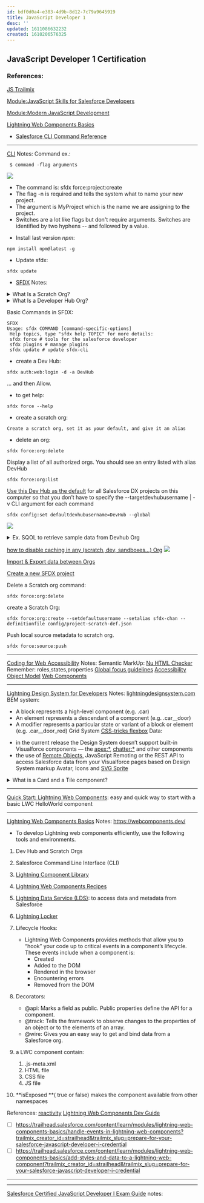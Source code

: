 ```yaml
---
id: bdf0d0a4-e383-4d9b-8d12-7c79a9645919
title: JavaScript Developer 1
desc: ''
updated: 1611086632232
created: 1610206576325
---
```


## JavaScript Developer 1 Certification

### References:
[JS Trailmix](https://trailhead.salesforce.com/users/strailhead/trailmixes/prepare-for-your-salesforce-javascript-developer-i-credential)

[Module:JavaScript Skills for Salesforce Developers](https://trailhead.salesforce.com/content/learn/modules/javascript-essentials-salesforce-developers?trailmix_creator_id=strailhead&trailmix_slug=prepare-for-your-salesforce-javascript-developer-i-credential)

[Module:Modern JavaScript Development](https://trailhead.salesforce.com/content/learn/modules/modern-javascript-development?trailmix_creator_id=strailhead&trailmix_slug=prepare-for-your-salesforce-javascript-developer-i-credential)


[Lightning Web Components Basics](https://trailhead.salesforce.com/content/learn/modules/lightning-web-components-basics)


- [Salesforce CLI Command Reference](https://developer.salesforce.com/docs/atlas.en-us.sfdx_cli_reference.meta/sfdx_cli_reference/cli_reference_force.htm)
---
[CLI](https://trailhead.salesforce.com/content/learn/modules/cli-basics?trailmix_creator_id=strailhead&trailmix_slug=prepare-for-your-salesforce-javascript-developer-i-credential)
Notes:
Command ex.:

```terminal
 $ command -flag arguments
```
![](/assets/images/2021-01-18-08-55-39.png)
* The command is: sfdx force:project:create
* The flag -n is required and tells the system what to name your new project.
* The argument is MyProject which is the name we are assigning to the project.
* Switches are a lot like flags but don't require arguments. Switches are identified by two hyphens -- and followed by a value.

- Install last version _npm_: 

```terminal
npm install npm@latest -g
```
- Update sfdx:
```terminal
sfdx update
```

- [SFDX](https://trailhead.salesforce.com/content/learn/projects/quick-start-salesforce-dx?trailmix_creator_id=strailhead&trailmix_slug=prepare-for-your-salesforce-javascript-developer-i-credential)
Notes:

<details><summary>
What Is a Scratch Org?
</summary>
in SFDX, A scratch org is a dedicated, configurable, and short-term Salesforce environment that you can quickly spin up when starting a new project, a new feature branch, or a feature test.
</details>

<details><summary>
What Is a Developer Hub Org?
</summary>
A Developer Hub (Dev Hub) is the main Salesforce org that you and your team use to create and manage your scratch orgs
</details>

Basic Commands in SFDX:
```
SFDX
Usage: sfdx COMMAND [command-specific-options]
 Help topics, type "sfdx help TOPIC" for more details:
 sfdx force # tools for the salesforce developer
 sfdx plugins # manage plugins
 sfdx update # update sfdx-cli
```
- create a Dev Hub:
```
sfdx auth:web:login -d -a DevHub
```
... and then Allow.

- to get help:
```
sfdx force --help
```
- create a scratch org:
```
Create a scratch org, set it as your default, and give it an alias
```
- delete an org:
```
sfdx force:org:delete
```
Display a list of all authorized orgs. You should see an entry listed with alias DevHub
```
sfdx force:org:list
```
[Use this Dev Hub as the default](https://trailhead.salesforce.com/content/learn/projects/develop-app-with-salesforce-cli-and-source-control/set-up-your-environment?trailmix_creator_id=strailhead&trailmix_slug=prepare-for-your-salesforce-javascript-developer-i-credential#authorize-dev-hub-org-with-the-salesforce-cli:~:text=Use%20this%20Dev%20Hub%20as%20the%20default) for all Salesforce DX projects on this computer so that you don’t have to specify the --targetdevhubusername | -v CLI argument for each command
```
sfdx config:set defaultdevhubusername=DevHub --global
```
![](/assets/images/2021-01-18-11-22-49.png)

<details><summary>
Ex. SQOL to retrieve sample data from Devhub Org
</summary>

```apex
sfdx force:data:tree:export --targetusername DevHub --outputdir assets/data --query "SELECT Id, Name, Email__c, Phone__c, Mobile_Phone__c, Title__c, Picture__c, ( SELECT Id, Address__c, Assessed_Value__c, Baths__c, Beds__c, Broker__c, City__c, Date_Agreement__c, Date_Closed__c, Date_Contracted__c, Date_Listed__c, Date_Pre_Market__c, Description__c, Location__Longitude__s, Location__Latitude__s, Picture__c, Price__c, Name, State__c, Status__c, Tags__c, Thumbnail__c, Title__c, Zip__c FROM Properties__r ) FROM Broker__c"
```
</details>

[how to disable caching in any (scratch, dev, sandboxes...) Org](https://developer.salesforce.com/docs/atlas.en-us.lightning.meta/lightning/debug_disable_caching.htm)
![](/assets/images/2021-01-18-12-13-02.png)

[Import & Export data between Orgs](https://developer.salesforce.com/docs/atlas.en-us.sfdx_dev.meta/sfdx_dev/sfdx_dev_test_data_example.htm)

[Create a new SFDX project](https://developer.salesforce.com/docs/atlas.en-us.sfdx_dev.meta/sfdx_dev/sfdx_dev_ws_create_new.htm)

Delete a Scratch org command:
```
sfdx force:org:delete
```
create a Scratch Org:
```
sfdx force:org:create --setdefaultusername --setalias sfdx-chan --definitionfile config/project-scratch-def.json
```
Push local source metadata to scratch org.
```
sfdx force:source:push
```

---
[Coding for Web Accessibility](https://trailhead.salesforce.com/content/learn/modules/coding-for-web-accessibility?trailmix_creator_id=strailhead&trailmix_slug=prepare-for-your-salesforce-javascript-developer-i-credential)
Notes:
Semantic MarkUp:
[Nu HTML Checker](https://validator.w3.org/nu/)
Remember: roles,states,properties
[Global focus guidelines](https://www.lightningdesignsystem.com/accessibility/guidelines/global-focus/)
[Accessibility Object Model](https://wicg.github.io/aom/spec/)
[Web Components](https://www.webcomponents.org/introduction)

---
[Lightning Design System for Developers](https://trailhead.salesforce.com/content/learn/modules/lightning_design_system?trailmix_creator_id=strailhead&trailmix_slug=prepare-for-your-salesforce-javascript-developer-i-credential)
Notes:
[lightningdesignsystem.com](https://www.lightningdesignsystem.com/)
BEM system:
* A block represents a high-level component (e.g. .car)
* An element represents a descendant of a component (e.g. .car__door)
* A modifier represents a particular state or variant of a block or element (e.g. .car__door_red)
Grid System
[CSS-tricks flexbox](https://css-tricks.com/snippets/css/a-guide-to-flexbox/)
Data:
-  in the current release the Design System doesn’t support built-in Visualforce components — the <apex:*>, <chatter:*> and other components
- the use of [Remote Objects,](https://developer.salesforce.com/docs/atlas.en-us.pages.meta/pages/pages_remote_objects.htm) JavaScript Remoting or the REST API to access Salesforce data from your Visualforce pages based on Design System markup
Avatar, Icons and [SVG Sprite](https://css-tricks.com/svg-sprites-use-better-icon-fonts/)

<details><summary>
What is a Card and a Tile component?
</summary>

A [tile](https://www.lightningdesignsystem.com/components/tiles/) is a grouping of related information associated with a record.
[Cards](https://www.lightningdesignsystem.com/components/cards/) are used to apply a container around a related grouping of information.
</details>

---

[Quick Start: Lightning Web Components](https://trailhead.salesforce.com/content/learn/projects/quick-start-lightning-web-components?trailmix_creator_id=strailhead&trailmix_slug=prepare-for-your-salesforce-javascript-developer-i-credential): easy and quick way to start with a basic LWC HelloWorld component

---

[Lightning Web Components Basics](https://trailhead.salesforce.com/content/learn/modules/lightning-web-components-basics?trailmix_creator_id=strailhead&trailmix_slug=prepare-for-your-salesforce-javascript-developer-i-credential)
Notes:
https://webcomponents.dev/
- To develop Lightning web components efficiently, use the following tools and environments.
1. Dev Hub and Scratch Orgs
2. Salesforce Command Line Interface (CLI)
3. [Lightning Component Library](https://developer.salesforce.com/docs/component-library/overview/components)
4. [Lightning Web Components Recipes ](https://github.com/trailheadapps/lwc-recipes)
5. [Lightning Data Service (LDS)](https://developer.salesforce.com/docs/component-library/documentation/en/lwc/lwc.data_ui_api): to access data and metadata from Salesforce
6. [Lightning Locker](https://developer.salesforce.com/docs/component-library/documentation/en/lwc/lwc.security_locker_service)
7. Lifecycle Hooks:
    - Lightning Web Components provides methods that allow you to “hook” your code up to critical events in a component’s lifecycle. These events include when a component is:
        * Created
        * Added to the DOM
        * Rendered in the browser
        * Encountering errors
        * Removed from the DOM


8. Decorators:
    - @api: Marks a field as public. Public properties define the API for a component.
    - @track: Tells the framework to observe changes to the properties of an object or to the elements of an array.
    - @wire: Gives you an easy way to get and bind data from a Salesforce org.
    
9. a LWC component contain:
    1. .js-meta.xml
    2. HTML file
    3. CSS file
    4. JS file
10. **isExposed **( true or false) makes the component available from other namespaces

References:
[reactivity](https://developer.salesforce.com/docs/component-library/documentation/en/lwc/lwc.reactivity)
[Lightning Web Components Dev Guide](https://developer.salesforce.com/docs/component-library/documentation/en/lwc/lwc.reference)

- [ ] https://trailhead.salesforce.com/content/learn/modules/lightning-web-components-basics/handle-events-in-lightning-web-components?trailmix_creator_id=strailhead&trailmix_slug=prepare-for-your-salesforce-javascript-developer-i-credential
- [ ] https://trailhead.salesforce.com/content/learn/modules/lightning-web-components-basics/add-styles-and-data-to-a-lightning-web-component?trailmix_creator_id=strailhead&trailmix_slug=prepare-for-your-salesforce-javascript-developer-i-credential
---
---

[Salesforce Certified JavaScript Developer I Exam Guide](https://trailhead.salesforce.com/help?article=Salesforce-Certified-JavaScript-Developer-I-Exam-Guide)
notes:

